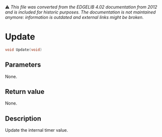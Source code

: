 :warning: _This file was converted from the EDGELIB 4.02 documentation from 2012 and is included for historic purposes. The documentation is not maintained anymore: information is outdated and external links might be broken._

# Update


```c++
void Update(void)
```

## Parameters
None.

## Return value
None.

## Description
Update the internal timer value.


